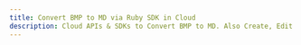 ---title: Convert BMP to MD via Ruby SDK in Clouddescription: Cloud APIs & SDKs to Convert BMP to MD. Also Create, Edit & Render Microsoft Word & OpenOffice documents in the Cloud.---